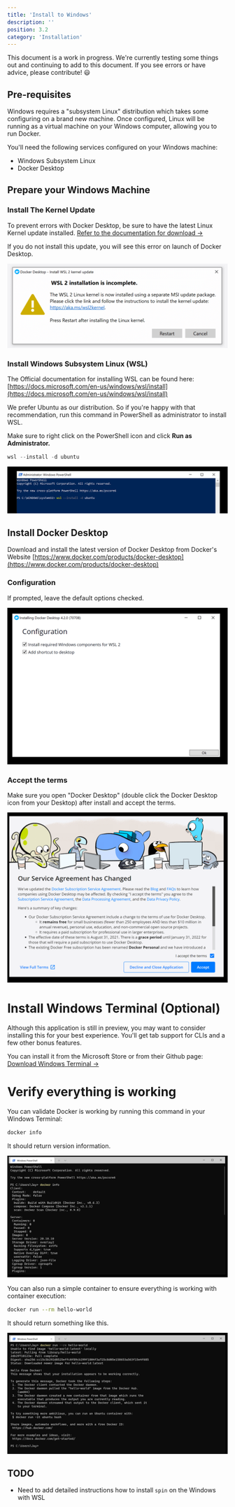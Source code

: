 ```yaml
---
title: 'Install to Windows'
description: ''
position: 3.2
category: 'Installation'
---
```


<alert type="warning">

This document is a work in progress. We're currently testing some things out and continuing to add to this document. If you see errors or have advice, please contribute! 😃

</alert>

## Pre-requisites
Windows requires a "subsystem Linux" distribution which takes some configuring on a brand new machine. Once configured, Linux will be running as a virtual machine on your Windows computer, allowing you to run Docker.

You'll need the following services configured on your Windows machine:
* Windows Subsystem Linux
* Docker Desktop

## Prepare your Windows Machine

### Install The Kernel Update

To prevent errors with Docker Desktop, be sure to have the latest Linux Kernel update installed. [Refer to the documentation for download →](https://docs.microsoft.com/en-us/windows/wsl/install-manual#step-4---download-the-linux-kernel-update-package)

If you do not install this update, you will see this error on launch of Docker Desktop.

![WSL 2 Installation Warning](windows/wsl-incomplete.png)

### Install Windows Subsystem Linux (WSL)

<alert type="info">

The Official documentation for installing WSL can be found here: [https://docs.microsoft.com/en-us/windows/wsl/install](https://docs.microsoft.com/en-us/windows/wsl/install)

</alert>

We prefer Ubuntu as our distribution. So if you're happy with that recommendation, run this command in PowerShell as administrator to install WSL.

<alert type="warning">

Make sure to right click on the PowerShell icon and click <b>Run as Administrator.</b>

</alert>

```powershell
wsl --install -d ubuntu
```

![WSL Install Command](windows/wsl-install.png)

## Install Docker Desktop

Download and install the latest version of Docker Desktop from Docker's Website [https://www.docker.com/products/docker-desktop](https://www.docker.com/products/docker-desktop)

### Configuration

If prompted, leave the default options checked.

![Docker Configuration](windows/docker-desktop-configuration.png)

### Accept the terms

Make sure you open "Docker Desktop" (double click the Docker Desktop icon from your Desktop) after install and accept the terms.

![Accept Docker EULA](windows/docker-accept-eula.png)

# Install Windows Terminal (Optional)

Although this application is still in preview, you may want to consider installing this for your best experience. You'll get tab support for CLIs and a few other bonus features.

You can install it from the Microsoft Store or from their Github page:<br /> [Download Windows Terminal →](https://docs.microsoft.com/en-us/windows/terminal/install)

# Verify everything is working

You can validate Docker is working by running this command in your Windows Terminal:

```bash
docker info
```

It should return version information.

![Docker Info](windows/docker-info.png)

You can also run a simple container to ensure everything is working with container execution:

```bash
docker run --rm hello-world
```

It should return something like this.

![Docker Run Hello World!](windows/docker-run-hello-world.png)

## TODO
* Need to add detailed instructions how to install `spin` on the Windows with WSL